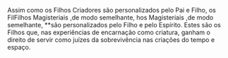 ﻿Assim como os Filhos Criadores são personalizados pelo Pai e  Filho, os FilFilhos Magisteriais ,de modo semelhante, hos Magisteriais ,de modo semelhante, **são personalizados pelo Filho e pelo Espírito. Estes são os Filhos que, nas experiências de encarnação como criatura, ganham o direito de servir como juízes da sobrevivência nas criações do tempo e espaço.